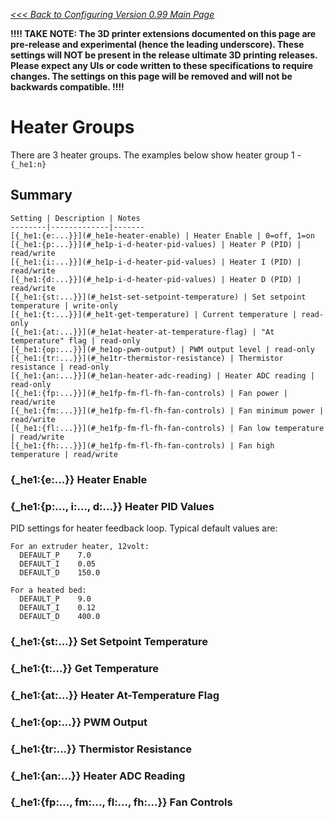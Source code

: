 _[<<< Back to Configuring Version 0.99 Main Page](Configuring-Version-0.99)_

**!!!! TAKE NOTE: The 3D printer extensions documented on this page are pre-release and experimental (hence the leading underscore). These settings will NOT be present in the release ultimate 3D printing releases. Please expect any UIs or code written to these specifications to require changes. The settings on this page will be removed and will not be backwards compatible. !!!!**

# Heater Groups
There are 3 heater groups. The examples below show heater group 1 - `{_he1:n}`

## Summary

	Setting | Description | Notes
	--------|-------------|-------
	[{_he1:{e:...}}](#_he1e-heater-enable) | Heater Enable | 0=off, 1=on 
	[{_he1:{p:...}}](#_he1p-i-d-heater-pid-values) | Heater P (PID) | read/write 
	[{_he1:{i:...}}](#_he1p-i-d-heater-pid-values) | Heater I (PID) | read/write 
	[{_he1:{d:...}}](#_he1p-i-d-heater-pid-values) | Heater D (PID) | read/write 
	[{_he1:{st:...}}](#_he1st-set-setpoint-temperature) | Set setpoint temperature | write-only
	[{_he1:{t:...}}](#_he1t-get-temperature) | Current temperature | read-only
	[{_he1:{at:...}}](#_he1at-heater-at-temperature-flag) | "At temperature" flag | read-only
	[{_he1:{op:...}}](#_he1op-pwm-output) | PWM output level | read-only
	[{_he1:{tr:...}}](#_he1tr-thermistor-resistance) | Thermistor resistance | read-only
	[{_he1:{an:...}}](#_he1an-heater-adc-reading) | Heater ADC reading | read-only
	[{_he1:{fp:...}}](#_he1fp-fm-fl-fh-fan-controls) | Fan power | read/write
	[{_he1:{fm:...}}](#_he1fp-fm-fl-fh-fan-controls) | Fan minimum power | read/write
	[{_he1:{fl:...}}](#_he1fp-fm-fl-fh-fan-controls) | Fan low temperature | read/write
	[{_he1:{fh:...}}](#_he1fp-fm-fl-fh-fan-controls) | Fan high temperature | read/write

### {_he1:{e:...}} Heater Enable

### {_he1:{p:..., i:..., d:...}} Heater PID Values

PID settings for heater feedback loop. Typical default values are:
```
For an extruder heater, 12volt:
  DEFAULT_P    7.0
  DEFAULT_I    0.05
  DEFAULT_D    150.0

For a heated bed:
  DEFAULT_P    9.0
  DEFAULT_I    0.12
  DEFAULT_D    400.0
```

### {_he1:{st:...}} Set Setpoint Temperature

### {_he1:{t:...}} Get Temperature

### {_he1:{at:...}} Heater At-Temperature Flag

### {_he1:{op:...}} PWM Output

### {_he1:{tr:...}} Thermistor Resistance

### {_he1:{an:...}} Heater ADC Reading

### {_he1:{fp:..., fm:..., fl:..., fh:...}} Fan Controls

